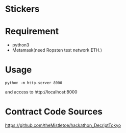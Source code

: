 # Stickers

# Requirement

- python3
- Metamask(need Ropsten test network ETH.)


# Usage

```
python -m http.server 8000
```

and access to http://localhost:8000


# Contract Code Sources

https://github.com/theMistletoe/hackathon_DecriptTokyo
